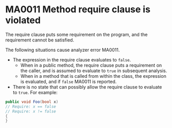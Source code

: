 # MA0011 Method require clause is violated

The require clause puts some requirement on the program, and the requirement cannot be satisfied.

The following situations cause analyzer error MA0011.

+ The expression in the require clause evaluates to `false`.
  * When in a public method, the require clause puts a requirement on the caller, and is assumed to evaluate to `true` in subsequent analysis.
  * When in a method that is called from within the class, the expression is evaluated, and if `false` MA0011 is reported. 
+ There is no state that can possibly allow the require clause to evaluate to `true`. For example:

````csharp
public void Foo(bool x)
// Require: x == false
// Require: x != false
{
}
````

